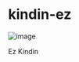 # kindin-ez
![image](https://user-images.githubusercontent.com/97732966/209616107-bca10131-c161-442b-a0fd-dd3a0e3e1a90.png)

Ez Kindin
